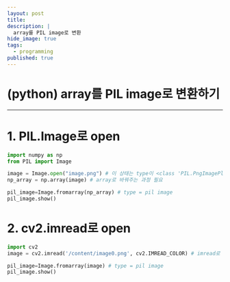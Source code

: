 ```yaml
---
layout: post
title: 
description: |
  array를 PIL image로 변환
hide_image: true
tags:
  - programming
published: true
---
```


# (python) array를 PIL image로 변환하기
* * *

# 1. PIL.Image로 open
```py
import numpy as np
from PIL import Image

image = Image.open("image.png") # 이 상태는 type이 <class 'PIL.PngImagePlugin.PngImageFile'> 이거임
np_array = np.array(image) # array로 바꿔주는 과정 필요

pil_image=Image.fromarray(np_array) # type = pil image
pil_image.show()
```

# 2. cv2.imread로 open
```py
import cv2
image = cv2.imread('/content/image0.png', cv2.IMREAD_COLOR) # imread로 열면 type이 array

pil_image=Image.fromarray(image) # type = pil image
pil_image.show()
```
